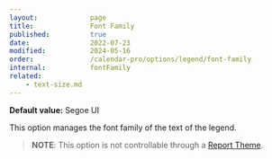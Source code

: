 ```yaml
---
layout:             page
title:              Font Family
published:          true
date:               2022-07-23
modified:           2024-05-16
order:              /calendar-pro/options/legend/font-family
internal:           fontFamily
related:
    - text-size.md
---
```

**Default value:** Segoe UI

This option manages the font family of the text of the legend.

> **NOTE**: This option is not controllable through a [Report Theme](../../features/themes.md).
